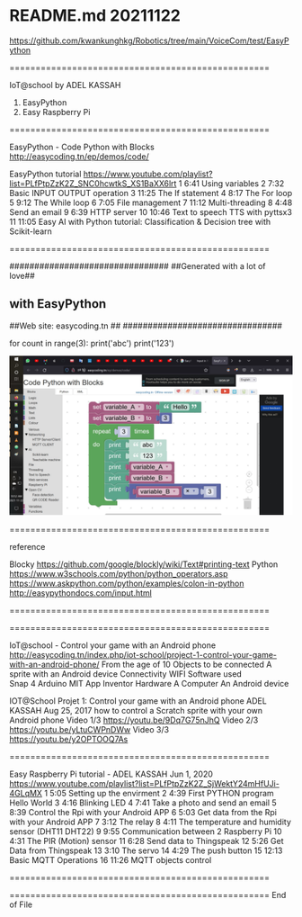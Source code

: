 # README.md 20211122
  https://github.com/kwankunghkg/Robotics/tree/main/VoiceCom/test/EasyPython

==================================================

IoT@school by ADEL KASSAH 
1. EasyPython
2. Easy Raspberry Pi

==================================================

EasyPython - Code Python with Blocks 
  http://easycoding.tn/ep/demos/code/

EasyPython tutorial
  https://www.youtube.com/playlist?list=PLfPtpZzK2Z_SNC0hcwtkS_XS1BaXX6lrt
1	6:41	Using variables
2	7:32	Basic INPUT OUTPUT operation
3	11:25	The If statement
4	8:17	The For loop
5	9:12	The While loop
6	7:05	File management
7	11:12	Multi-threading
8	4:48	Send an email
9	6:39	HTTP server
10	10:46	Text to speech TTS with pyttsx3
11	11:05	Easy AI with Python tutorial: Classification & Decision tree with Scikit-learn

==================================================

################################
##Generated with a lot of love##
##    with   EasyPython       ##
##Web site: easycoding.tn     ##
################################

for count in range(3):
  print('abc')
  print('123')

![test_EasyPython_1](./EasyPython_demo_1_20211122.jpg "test_EasyPython 1")

==================================================

reference

Blocky
  https://github.com/google/blockly/wiki/Text#printing-text
Python 
  https://www.w3schools.com/python/python_operators.asp
  https://www.askpython.com/python/examples/colon-in-python
  http://easypythondocs.com/input.html


==================================================



==================================================

IoT@school - Control your game with an Android phone
  http://easycoding.tn/index.php/iot-school/project-1-control-your-game-with-an-android-phone/
  From the age of 10
Objects to be connected
  A sprite with an Android device
Connectivity
  WIFI
Software used 				
  Snap 4 Arduino
  MIT App Inventor
Hardware 
  A Computer
  An Android device


IOT@School Projet 1: Control your game with an Android phone
  ADEL KASSAH Aug 25, 2017
  how to control a Scratch sprite with your own Android phone
Video 1/3
  https://youtu.be/9Dq7G75nJhQ
Video 2/3
  https://youtu.be/yLtuCWPnDWw
Video 3/3	
  https://youtu.be/y2OPTOOQ7As


==================================================

Easy Raspberry Pi tutorial - ADEL KASSAH Jun 1, 2020
  https://www.youtube.com/playlist?list=PLfPtpZzK2Z_SjWektY24mHfUJi-4GLqMX
1	5:05	Setting up the envirment
2	4:39	First PYTHON program Hello World
3	4:16	Blinking LED
4	7:41	Take a photo and send an email
5	8:39	Control the Rpi with your Android APP
6	5:03	Get data from the Rpi with your Android APP
7	3:12	The relay
8	4:11	The temperature and humidity sensor (DHT11 DHT22)
9	9:55	Communication between 2 Raspberry Pi
10	4:31	The PIR (Motion) sensor
11	6:28	Send data to Thingspeak
12	5:26	Get Data from Thingspeak
13	3:10	The servo
14	4:29	The push button
15	12:13	Basic MQTT Operations
16	11:26	MQTT objects control


==================================================



==================================================
End of File
